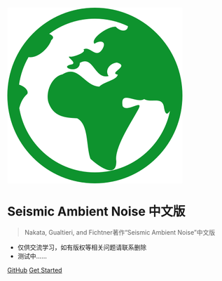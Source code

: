 ![logo](_media/earth.svg)

# Seismic Ambient Noise 中文版

> Nakata, Gualtieri, and Fichtner著作“Seismic Ambient Noise”中文版

* 仅供交流学习，如有版权等相关问题请联系删除
* 测试中……

[GitHub](http://carlolev.cn/SeismicAmbientNoise/)
[Get Started](README.md)

